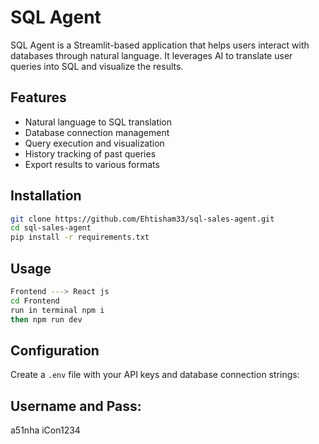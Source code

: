 # SQL Agent

SQL Agent is a Streamlit-based application that helps users interact with databases through natural language. It leverages AI to translate user queries into SQL and visualize the results.

## Features

- Natural language to SQL translation
- Database connection management
- Query execution and visualization
- History tracking of past queries
- Export results to various formats

## Installation

```bash
git clone https://github.com/Ehtisham33/sql-sales-agent.git
cd sql-sales-agent
pip install -r requirements.txt
```

## Usage

```bash
Frontend ---> React js
cd Frontend 
run in terminal npm i
then npm run dev
```

## Configuration

Create a `.env` file with your API keys and database connection strings:

## Username and Pass:
a51nha
iCon1234